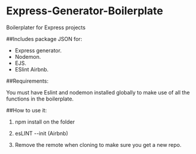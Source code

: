 # Express-Generator-Boilerplate
Boilerplater for Express projects


##Includes package JSON for:

* Express generator.
* Nodemon.
* EJS.
* ESlint Airbnb.

##Requirements:

You must have Eslint and nodemon installed globally to make use of all the functions in the boilerplate.

##How to use it:

1. npm install on the folder

2. esLINT --init (Airbnb)

3. Remove the remote when cloning to make sure you get a new repo.
